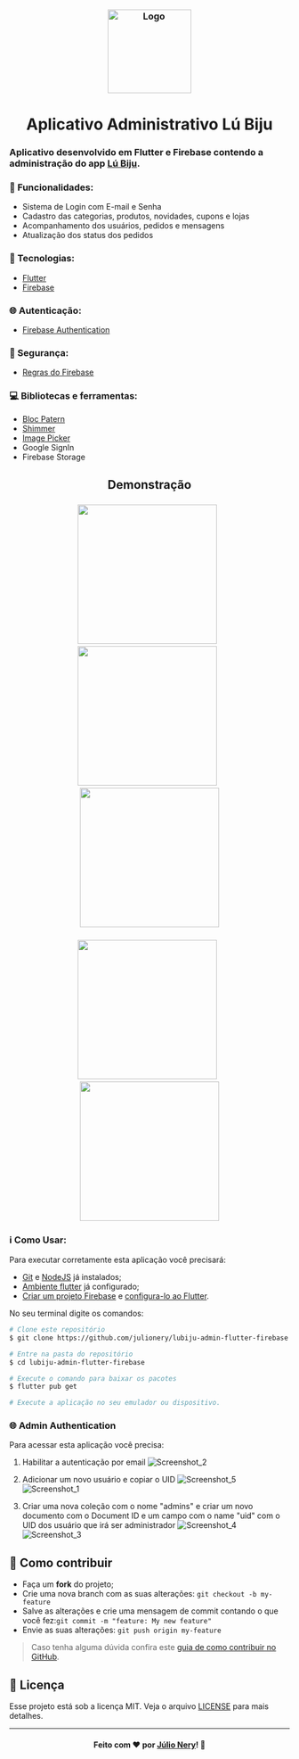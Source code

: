 <h3 align="center">
    <img alt="Logo" title="#logo" width="150px" src="https://github.com/julionery/lubiju-admin-flutter-firebase/blob/master/assets/icon/icon.png?raw=true">
</h3>
<h1 align="center">Aplicativo Administrativo Lú Biju</h1>

### Aplicativo desenvolvido em Flutter e Firebase contendo a administração do app [Lú Biju](https://github.com/julionery/lubiju-flutter-firebase).

### :bookmark_tabs: Funcionalidades: 
 - Sistema de Login com E-mail e Senha
 - Cadastro das categorias, produtos, novidades, cupons e lojas
 - Acompanhamento dos usuários, pedidos e mensagens
 - Atualização dos status dos pedidos
 
### :rocket: Tecnologias:
- [Flutter](https://flutter.dev/ "Flutter")
- [Firebase](https://firebase.google.com/ "Firebase")

### :globe_with_meridians: Autenticação:
- [Firebase Authentication](https://firebase.google.com/products/auth?hl=pt-br&gclid=Cj0KCQjwoPL2BRDxARIsAEMm9y8XhSHtYRrjL7OPk8hVPM_Qr0_xGwuc7-vYYIZ-VBIAQtphlU3LQlcaAoEAEALw_wcB)

### :closed_lock_with_key: Segurança:
- [Regras do Firebase](https://github.com/julionery/lubiju-admin-flutter-firebase/blob/master/firebase_rules.txt)

### :computer: Bibliotecas e ferramentas:
- [Bloc Patern](http://flutterdevs.com/blog/bloc-pattern-in-flutter-part-1/)
- [Shimmer](https://github.com/hnvn/flutter_shimmer)
- [Image Picker](https://github.com/flutter/plugins/tree/master/packages/image_picker/image_picker)
- Google SignIn
- Firebase Storage

<h2 align="center">Demonstração</h2>

<h3 align="center">
    <img width="250px" src="https://github.com/julionery/docs/blob/master/LuBiju/lubiju-admin-login.gif?raw=true">&nbsp;&nbsp;  
    <img width="250px" src="https://github.com/julionery/docs/blob/master/LuBiju/lubiju-admin-orders.gif?raw=true">&nbsp;&nbsp;
    <img width="250px" src="https://github.com/julionery/docs/blob/master/LuBiju/lubiju-admin-news.gif?raw=true">
</h3>

<h3 align="center">
    <img width="250px" src="https://github.com/julionery/docs/blob/master/LuBiju/lubiju-admin-products.gif?raw=true">&nbsp;&nbsp;  
    <img width="250px" src="https://github.com/julionery/docs/blob/master/LuBiju/lubiju-admin-cupon-sotres-mesages.gif?raw=true">
</h3>

### :information_source: Como Usar:

Para executar corretamente esta aplicação você precisará:
 - [Git](https://git-scm.com) e [NodeJS](https://nodejs.org/en/) já instalados;
 - [Ambiente flutter](https://flutter.dev/docs/get-started/install) já configurado;
 - [Criar um projeto Firebase](https://firebase.google.com/docs/projects/learn-more) e [configura-lo ao Flutter](https://firebase.google.com/docs/flutter/setup).

No seu terminal digite os comandos:

```bash
# Clone este repositório
$ git clone https://github.com/julionery/lubiju-admin-flutter-firebase.git

# Entre na pasta do repositório
$ cd lubiju-admin-flutter-firebase

# Execute o comando para baixar os pacotes
$ flutter pub get

# Execute a aplicação no seu emulador ou dispositivo.

```


### :globe_with_meridians: Admin Authentication

Para acessar esta aplicação você precisa:

1. Habilitar a autenticação por email
![Screenshot_2](https://user-images.githubusercontent.com/15279868/93206022-1d944000-f72f-11ea-8480-a094936615c7.jpg)

2. Adicionar um novo usuário e copiar o UID
![Screenshot_5](https://user-images.githubusercontent.com/15279868/93206074-33096a00-f72f-11ea-9c20-6a991e137d3a.jpg)
![Screenshot_1](https://user-images.githubusercontent.com/15279868/93206109-46b4d080-f72f-11ea-92b6-0af882293067.jpg)

3. Criar uma nova coleção com o nome "admins" e criar um novo documento com o Document ID e um campo com o name "uid" com o UID dos usuário que irá ser administrador
![Screenshot_4](https://user-images.githubusercontent.com/15279868/93206133-52a09280-f72f-11ea-9fe6-e716f78f84fe.jpg)
![Screenshot_3](https://user-images.githubusercontent.com/15279868/93206146-56341980-f72f-11ea-9dd3-8f6bfb16291c.jpg)

## :link: Como contribuir

- Faça um **fork** do projeto;
- Crie uma nova branch com as suas alterações: `git checkout -b my-feature`
- Salve as alterações e crie uma mensagem de commit contando o que você fez:`git commit -m "feature: My new feature"`
- Envie as suas alterações: `git push origin my-feature`

> Caso tenha alguma dúvida confira este [guia de como contribuir no GitHub](https://github.com/firstcontributions/first-contributions).

## :memo: Licença
Esse projeto está sob a licença MIT. Veja o arquivo [LICENSE](LICENSE) para mais detalhes.

---

<h4 align="center">
    Feito com ❤ por <a href="https://www.linkedin.com/in/julio-nery/" target="_blank">Júlio Nery</a>!
    <g-emoji class="g-emoji" alias="wave" fallback-src="https://github.githubassets.com/images/icons/emoji/unicode/1f44b.png">👋</g-emoji>
</h4>
